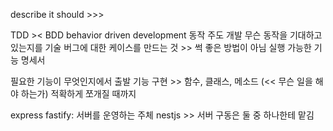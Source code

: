 describe
it should >>> 


TDD >< BDD
behavior driven development
동작 주도 개발
무슨 동작을 기대하고 있는지를 기술
버그에 대한 케이스를 만드는 것 >> 썩 좋은 방법이 아님
실행 가능한 기능 명세서

필요한 기능이 무엇인지에서 출발
기능 구현 >> 함수, 클래스, 메소드 (<< 무슨 일을 해야 하는가)
적확하게 쪼개질 때까지

express fastify: 서버를 운영하는 주체
nestjs >> 서버 구동은 둘 중 하나한테 맡김